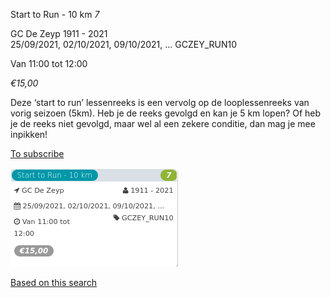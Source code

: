Start to Run - 10 km *7*

GC De Zeyp 1911 - 2021  
25/09/2021, 02/10/2021, 09/10/2021, ... GCZEY\_RUN10  

Van 11:00 tot 12:00

*€15,00*

  

  

Deze ‘start to run’ lessenreeks is een vervolg op de looplessenreeks van vorig seizoen (5km). Heb je de reeks gevolgd en kan je 5 km lopen? Of heb je de reeks niet gevolgd, maar wel al een zekere conditie, dan mag je mee inpikken!  

[To subscribe](https://tickets.vgc.be/activity/subscribe/GCZEY_RUN10)

![](64106.png)

[Based on this search](https://tickets.vgc.be/activity/index?&vrijeplaatsen=1&Age%5B%5D=3%2C4&entity=276)